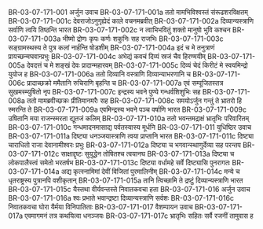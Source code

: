 BR-03-07-171-001	अर्जुन उवाच
BR-03-07-171-001a	ततो मामभिविश्वस्तं संरूढशरविक्षतम्
BR-03-07-171-001c	देवराजोऽनुगृह्येदं काले वचनमब्रवीत्
BR-03-07-171-002a	दिव्यान्यस्त्राणि सर्वाणि त्वयि तिष्ठन्ति भारत
BR-03-07-171-002c	न त्वाभिभवितुं शक्तो मानुषो भुवि कश्चन
BR-03-07-171-003a	भीष्मो द्रोणः कृपः कर्णः शकुनिः सह राजभिः
BR-03-07-171-003c	सङ्ग्रामस्थस्य ते पुत्र कलां नार्हन्ति षोडशीम्
BR-03-07-171-004a	इदं च मे तनुत्राणं प्रायच्छन्मघवान्प्रभुः
BR-03-07-171-004c	अभेद्यं कवचं दिव्यं स्रजं चैव हिरण्मयीम्
BR-03-07-171-005a	देवदत्तं च मे शङ्खं देवः प्रादान्महारवम्
BR-03-07-171-005c	दिव्यं चेदं किरीटं मे स्वयमिन्द्रो युयोज ह
BR-03-07-171-006a	ततो दिव्यानि वस्त्राणि दिव्यान्याभरणानि च
BR-03-07-171-006c	प्रादाच्छक्रो ममैतानि रुचिराणि बृहन्ति च
BR-03-07-171-007a	एवं सम्पूजितस्तत्र सुखमस्म्युषितो नृप
BR-03-07-171-007c	इन्द्रस्य भवने पुण्ये गन्धर्वशिशुभिः सह
BR-03-07-171-008a	ततो मामब्रवीच्छक्रः प्रीतिमानमरैः सह
BR-03-07-171-008c	समयोऽर्जुन गन्तुं ते भ्रातरो हि स्मरन्ति ते
BR-03-07-171-009a	एवमिन्द्रस्य भवने पञ्च वर्षाणि भारत
BR-03-07-171-009c	उषितानि मया राजन्स्मरता द्यूतजं कलिम्
BR-03-07-171-010a	ततो भवन्तमद्राक्षं भ्रातृभिः परिवारितम्
BR-03-07-171-010c	गन्धमादनमासाद्य पर्वतस्यास्य मूर्धनि
BR-03-07-171-011	युधिष्ठिर उवाच
BR-03-07-171-011a	दिष्ट्या धनञ्जयास्त्राणि त्वया प्राप्तानि भारत
BR-03-07-171-011c	दिष्ट्या चाराधितो राजा देवानामीश्वरः प्रभुः
BR-03-07-171-012a	दिष्ट्या च भगवान्स्थाणुर्देव्या सह परन्तप
BR-03-07-171-012c	साक्षाद्दृष्टः सुयुद्धेन तोषितश्च त्वयानघ
BR-03-07-171-013a	दिष्ट्या च लोकपालैस्त्वं समेतो भरतर्षभ
BR-03-07-171-013c	दिष्ट्या वर्धामहे सर्वे दिष्ट्यासि पुनरागतः
BR-03-07-171-014a	अद्य कृत्स्नामिमां देवीं विजितां पुरमालिनीम्
BR-03-07-171-014c	मन्ये च धृतराष्ट्रस्य पुत्रानपि वशीकृतान्
BR-03-07-171-015a	तानि त्विच्छामि ते द्रष्टुं दिव्यान्यस्त्राणि भारत
BR-03-07-171-015c	यैस्तथा वीर्यवन्तस्ते निवातकवचा हता
BR-03-07-171-016	अर्जुन उवाच
BR-03-07-171-016a	श्वः प्रभाते भवान्द्रष्टा दिव्यान्यस्त्राणि सर्वशः
BR-03-07-171-016c	निवातकवचा घोरा यैर्मया विनिपातिताः
BR-03-07-171-017	वैशम्पायन उवाच
BR-03-07-171-017a	एवमागमनं तत्र कथयित्वा धनञ्जयः
BR-03-07-171-017c	भ्रातृभिः सहितः सर्वै रजनीं तामुवास ह
